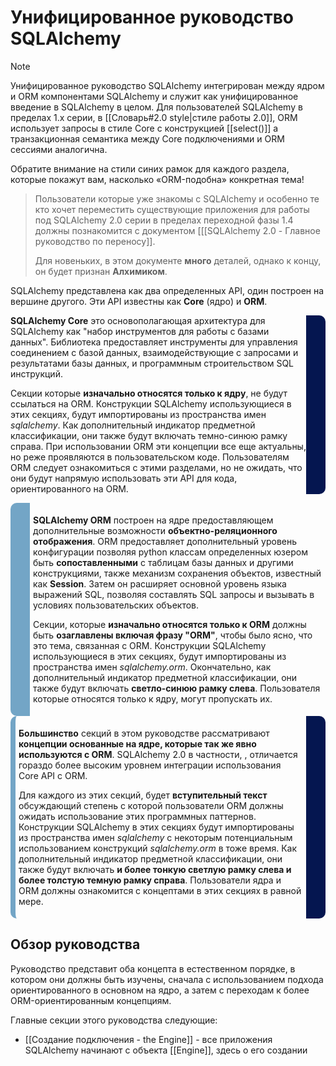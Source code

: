 # Унифицированное руководство SQLAlchemy

> [!NOTE]
>  
>  Унифицированное руководство SQLAlchemy интегрирован между ядром и ORM компонентами SQLAlchemy и служит как унифицированное введение в SQLAlchemy в целом. Для пользователей SQLAlchemy в пределах 1.x серии, в [[Словарь#2.0 style|стиле работы 2.0]], ORM использует запросы в стиле Core с конструкцией [[select()]] а транзакционная семантика между Core подключениями и ORM сессиями аналогична.
>
Обратите внимание на стили синих рамок для каждого раздела, которые покажут вам, насколько «ORM-подобна» конкретная тема!
> 
> Пользователи которые уже знакомы с SQLAlchemy и особенно те кто хочет переместить существующие приложения для работы под SQLAlchemy 2.0 серии в пределах  переходной фазы 1.4 должны познакомится с документом [[[SQLAlchemy 2.0 - Главное руководство по переносу]].
> 
> Для новеньких, в этом документе **много** деталей, однако к концу, он будет признан **Алхимиком**.

SQLAlchemy представлена как два определенных API, один построен на вершине другого. Эти API известны как **Core** (ядро) и **ORM**.

<div style="border-right:31px solid #051650; border-radius: 10px;"> 
<p> <b>SQLAlchemy Core</b> это основополагающая архитектура для SQLAlchemy как "набор инструментов для работы с базами данных". Библиотека предоставляет инструменты для управления соединением с базой данных, взаимодействующие с запросами и результатами базы данных, и программным строительством SQL инструкций.
</p>

<p>Секции которые <b>изначально относятся только к ядру</b>, не будут ссылаться на ORM. Конструкции SQLAlchemy использующиеся в этих секциях, будут импортированы из пространства имен <i>sqlalchemy</i>. Как дополнительный индикатор предметной классификации, они также будут включать темно-синюю рамку справа. При использовании ORM эти концепции все еще актуальны, но реже проявляются в пользовательском коде. Пользователям ORM следует ознакомиться с этими разделами, но не ожидать, что они будут напрямую использовать эти API для кода, ориентированного на ORM.
</p>
</div>

<div style="border-left:31px solid #73A5C6; padding:5px; border-radius: 10px;"> 
<p> <b>SQLAlchemy ORM</b> построен на ядре предоставляющем дополнительные возможности <b>объектно-реляционного отображения</b>. ORM предоставляет дополнительный уровень конфигурации позволяя python классам определенных юзером быть <b>сопоставленными</b> с таблицам базы данных и другими конструкциями, также механизм сохранения объектов, известный как <b>Session</b>. Затем он расширяет основной уровень языка выражений SQL, позволяя составлять SQL запросы и вызывать в условиях пользовательских объектов.
</p>

<p> Секции, которые <b>изначально относятся только к ORM</b> должны быть <b>озаглавлены включая фразу "ORM"</b>, чтобы было ясно, что это тема, связанная с ORM. Конструкции SQLAlchemy использующиеся в этих секциях, будут импортированы из пространства имен <i>sqlalchemy.orm</i>. Окончательно, как дополнительный индикатор предметной классификации, они также будут включать <b> светло-синюю рамку слева</b>. Пользователя которые относятся только к ядру, могут пропускать их.
</p>
</div>


<div style="border-left:8px solid #73A5C6; padding:5px; border-radius: 10px;border-right:31px solid #051650;"> 
<p> <b>Большинство</b> секций в этом руководстве рассматривают <b> концепции основанные на ядре, которые так же явно используются с ORM</b>. SQLAlchemy 2.0 в частности, , отличается гораздо более высоким уровнем интеграции использования Core API с ORM.
</p>

<p> Для каждого из этих секций, будет <b>вступительный текст</b> обсуждающий степень с которой пользователи ORM должны ожидать использование этих программных паттернов. Конструкции SQLAlchemy в этих секциях будут импортированы из пространства имен <i>sqlalchemy</i> с некоторым потенциальным использованием конструкций <i>sqlalchemy.orm</i> в тоже время. Как дополнительный индикатор предметной классификации, они также будут включать <b> и более тонкую светлую рамку слева и более толстую темную рамку справа</b>. Пользователи ядра и ORM должны ознакомится с концептами в этих секциях в равной мере.
</p>
</div>

## Обзор руководства

Руководство представит оба концепта в естественном порядке, в котором они должны быть изучены, сначала с использованием подхода ориентированного в основном на ядро, а затем с переходам к более ORM-ориентированным концепциям. 

Главные секции этого руководства следующие:
- [[Создание подключения - the Engine]] - все приложения SQLAlchemy начинают с объекта [[Engine]], здесь о его создании











































